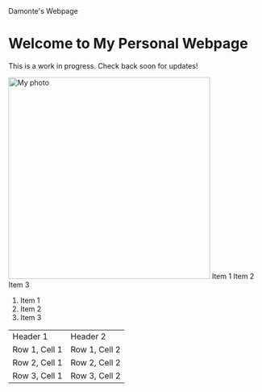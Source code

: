 
<html lang="en">
<head>
<meta charset="UTF-8">
<meta name="viewport" content="width=device-width, initial-scale=1.0">
Damonte's Webpage
</head>
<body>
<h1>Welcome to My Personal Webpage</h1>
<p>This is a work in progress. Check back soon for updates!</p>
<img src="imagess/IMG_1728.jpg" alt="My photo" width="400">

</body>
</html>
		 Item 1 
		 Item 2 
		 Item 3 
<ol>
		<li> Item 1 </li>
		<li> Item 2 </li>
		<li> Item 3 </li>
</ol>
<table>
	<tr>
		<td>Header 1</td>
		<td>Header 2</td>
	</tr>
	<tr>
		<td> Row 1, Cell 1 </td>
		<td> Row 1, Cell 2 </td>
		</tr>
	<tr>
		<td> Row 2, Cell 1 </td>
		<td> Row 2, Cell 2 </td>
		</tr>
	<tr>
		<td> Row 3, Cell 1 </td>
		<td> Row 3, Cell 2 </td>
